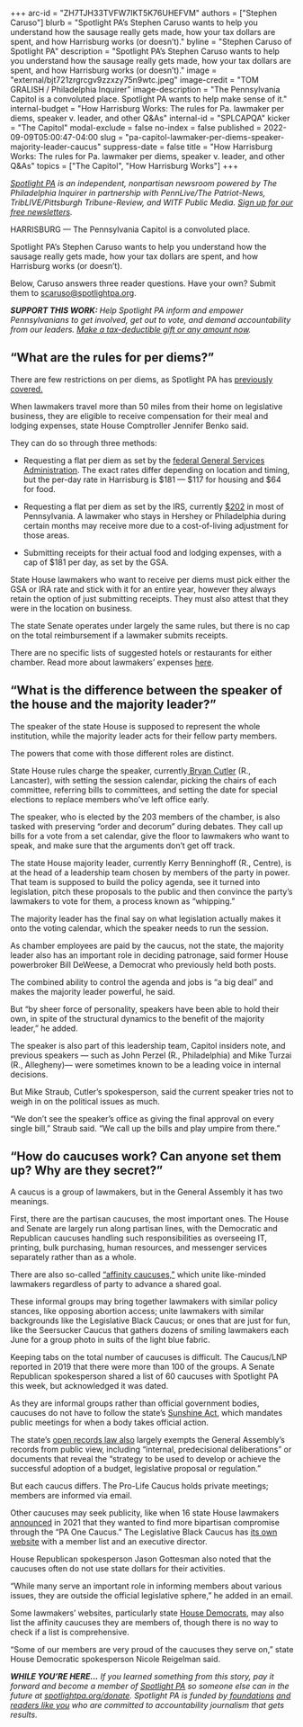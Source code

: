 +++
arc-id = "ZH7TJH33TVFW7IKT5K76UHEFVM"
authors = ["Stephen Caruso"]
blurb = "Spotlight PA’s Stephen Caruso wants to help you understand how the sausage really gets made, how your tax dollars are spent, and how Harrisburg works (or doesn’t)."
byline = "Stephen Caruso of Spotlight PA"
description = "Spotlight PA’s Stephen Caruso wants to help you understand how the sausage really gets made, how your tax dollars are spent, and how Harrisburg works (or doesn’t)."
image = "external/bjt721zrgrcgv9zzxzy75n9wtc.jpeg"
image-credit = "TOM GRALISH / Philadelphia Inquirer"
image-description = "The Pennsylvania Capitol is a convoluted place. Spotlight PA wants to help make sense of it."
internal-budget = "How Harrisburg Works: The rules for Pa. lawmaker per diems, speaker v. leader, and other Q&As"
internal-id = "SPLCAPQA"
kicker = "The Capitol"
modal-exclude = false
no-index = false
published = 2022-09-09T05:00:47-04:00
slug = "pa-capitol-lawmaker-per-diems-speaker-majority-leader-caucus"
suppress-date = false
title = "How Harrisburg Works: The rules for Pa. lawmaker per diems, speaker v. leader, and other Q&As"
topics = ["The Capitol", "How Harrisburg Works"]
+++

<a href="https://www.spotlightpa.org/"><i>Spotlight PA</i></a><i> is an independent, nonpartisan newsroom powered by The Philadelphia Inquirer in partnership with PennLive/The Patriot-News, TribLIVE/Pittsburgh Tribune-Review, and WITF Public Media. </i><a href="https://www.spotlightpa.org/newsletters"><i>Sign up for our free newsletters</i></a><i>.</i>

HARRISBURG — The Pennsylvania Capitol is a convoluted place.

Spotlight PA’s Stephen Caruso wants to help you understand how the sausage really gets made, how your tax dollars are spent, and how Harrisburg works (or doesn’t).

Below, Caruso answers three reader questions. Have your own? Submit them to <a href="mailto:scaruso@spotlightpa.org">scaruso@spotlightpa.org</a>.

<i><b>SUPPORT THIS WORK: </b></i><i>Help Spotlight PA inform and empower Pennsylvanians to get involved, get out to vote, and demand accountability from our leaders. </i><a href="/donate?campaign=701Dn000000YgozIAC"><i>Make a tax-deductible gift or any amount now</i></a><i>.</i>

## “What are the rules for per diems?”

There are few restrictions on per diems, as Spotlight PA has <a href="https://www.spotlightpa.org/news/2021/03/pa-coronavirus-lawmakers-legislature-expenses-highest-paid-united-states/">previously covered.</a>

When lawmakers travel more than 50 miles from their home on legislative business, they are eligible to receive compensation for their meal and lodging expenses, state House Comptroller Jennifer Benko said.

They can do so through three methods:

- Requesting a flat per diem as set by the <a href="https://www.gsa.gov/travel/plan-book/per-diem-rates/per-diem-rates-results/?action=perdiems_report&state=PA&fiscal_year=2022&zip=17120&city=">federal General Services Administration</a>. The exact rates differ depending on location and timing, but the per-day rate in Harrisburg is $181 — $117 for housing and $64 for food.

- Requesting a flat per diem as set by the IRS, currently <a href="https://www.irs.gov/pub/irs-drop/n-21-52.pdf">$202</a> in most of Pennsylvania. A lawmaker who stays in Hershey or Philadelphia during certain months may receive more due to a cost-of-living adjustment for those areas.

- Submitting receipts for their actual food and lodging expenses, with a cap of $181 per day, as set by the GSA.

<script src="https://www.spotlightpa.org/embed.js" async></script><div data-spl-embed-version="1" data-spl-src="https://www.spotlightpa.org/embeds/newsletter/"></div>

State House lawmakers who want to receive per diems must pick either the GSA or IRA rate and stick with it for an entire year, however they always retain the option of just submitting receipts. They must also attest that they were in the location on business.

The state Senate operates under largely the same rules, but there is no cap on the total reimbursement if a lawmaker submits receipts.

There are no specific lists of suggested hotels or restaurants for either chamber. Read more about lawmakers’ expenses <a href="https://www.spotlightpa.org/series/the-hidden-tab/">here</a>.

## “What is the difference between the speaker of the house and the majority leader?”

The speaker of the state House is supposed to represent the whole institution, while the majority leader acts for their fellow party members.

The powers that come with those different roles are distinct.

State House rules charge the speaker, currently<a href="https://www.penncapital-star.com/government-politics/mr-speaker-lancaster-county-rep-bryan-cutler-takes-the-gavel/"> Bryan Cutler</a> (R., Lancaster), with setting the session calendar, picking the chairs of each committee, referring bills to committees, and setting the date for special elections to replace members who’ve left office early.

The speaker, who is elected by the 203 members of the chamber, is also tasked with preserving “order and decorum” during debates. They call up bills for a vote from a set calendar, give the floor to lawmakers who want to speak, and make sure that the arguments don’t get off track.

The state House majority leader, currently Kerry Benninghoff (R., Centre), is at the head of a leadership team chosen by members of the party in power. That team is supposed to build the policy agenda, see it turned into legislation, pitch these proposals to the public and then convince the party’s lawmakers to vote for them, a process known as “whipping.”

The majority leader has the final say on what legislation actually makes it onto the voting calendar, which the speaker needs to run the session.

As chamber employees are paid by the caucus, not the state, the majority leader also has an important role in deciding patronage, said former House powerbroker Bill DeWeese, a Democrat who previously held both posts.

The combined ability to control the agenda and jobs is “a big deal” and makes the majority leader powerful, he said.

But “by sheer force of personality, speakers have been able to hold their own, in spite of the structural dynamics to the benefit of the majority leader,” he added.

The speaker is also part of this leadership team, Capitol insiders note, and previous speakers — such as John Perzel (R., Philadelphia) and Mike Turzai (R., Allegheny)— were sometimes known to be a leading voice in internal decisions.

But Mike Straub, Cutler’s spokesperson, said the current speaker tries not to weigh in on the political issues as much.

“We don’t see the speaker’s office as giving the final approval on every single bill,” Straub said. “We call up the bills and play umpire from there.”

## “How do caucuses work? Can anyone set them up? Why are they secret?”

A caucus is a group of lawmakers, but in the General Assembly it has two meanings.

First, there are the partisan caucuses, the most important ones. The House and Senate are largely run along partisan lines, with the Democratic and Republican caucuses handling such responsibilities as overseeing IT, printing, bulk purchasing, human resources, and messenger services separately rather than as a whole.

There are also so-called <a href="https://www.inquirer.com/news/pennsylvania-legislative-specialty-caucuses-ski-cigar-seersucker-20190603.html">“affinity caucuses,”</a> which unite like-minded lawmakers regardless of party to advance a shared goal.

These informal groups may bring together lawmakers with similar policy stances, like opposing abortion access; unite lawmakers with similar backgrounds like the Legislative Black Caucus; or ones that are just for fun, like the Seersucker Caucus that gathers dozens of smiling lawmakers each June for a group photo in suits of the light blue fabric.

Keeping tabs on the total number of caucuses is difficult. The Caucus/LNP reported in 2019 that there were more than 100 of the groups. A Senate Republican spokesperson shared a list of 60 caucuses with Spotlight PA this week, but acknowledged it was dated.

As they are informal groups rather than official government bodies, caucuses do not have to follow the state’s <a href="https://www.openrecords.pa.gov/SunshineAct.cfm">Sunshine Act</a>, which mandates public meetings for when a body takes official action.

The state’s <a href="https://www.legis.state.pa.us/cfdocs/legis/Li/uconsCheck.cfm?txtType=HTM&yr=2008&sessInd=0&act=0003">open records law also</a> largely exempts the General Assembly’s records from public view, including “internal, predecisional deliberations” or documents that reveal the “strategy to be used to develop or achieve the successful adoption of a budget, legislative proposal or regulation.”

But each caucus differs. The Pro-Life Caucus holds private meetings; members are informed via email.

<script src="https://www.spotlightpa.org/embed.js" async></script><div data-spl-embed-version="1" data-spl-src="https://www.spotlightpa.org/embeds/donate/"></div>

Other caucuses may seek publicity, like when 16 state House lawmakers <a href="https://www.penncapital-star.com/government-politics/in-search-of-bipartisanship-lawmakers-work-to-trim-the-fat-in-pa-house/">announced</a> in 2021 that they wanted to find more bipartisan compromise through the “PA One Caucus.” The Legislative Black Caucus has <a href="https://www.pahouse.com/plbc/">its own website</a> with a member list and an executive director.

House Republican spokesperson Jason Gottesman also noted that the caucuses often do not use state dollars for their activities.

“While many serve an important role in informing members about various issues, they are outside the official legislative sphere,” he added in an email.

Some lawmakers’ websites, particularly state <a href="https://pahouse.com/Members/Alphabetical">House Democrats</a>, may also list the affinity caucuses they are members of, though there is no way to check if a list is comprehensive.

“Some of our members are very proud of the caucuses they serve on,” state House Democratic spokesperson Nicole Reigelman said.

<i><b>WHILE YOU’RE HERE...</b></i><i> If you learned something from this story, pay it forward and become a member of </i><a href="https://www.spotlightpa.org/"><i>Spotlight PA</i></a><i> so someone else can in the future at </i><a href="https://www.spotlightpa.org/donate"><i>spotlightpa.org/donate</i></a><i>. Spotlight PA is funded by</i><a href="https://www.spotlightpa.org/support"><i> foundations</i></a><i> </i><a href="https://www.spotlightpa.org/support"><i>and readers like you</i></a><i> who are committed to accountability journalism that gets results.</i>

